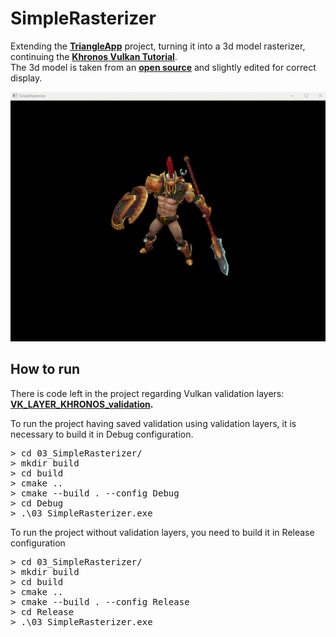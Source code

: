 # SimpleRasterizer

Extending the <b>[TriangleApp](https://github.com/ForgeCor3/VulkanLearning/tree/master/02-TriangleApp)</b> project, turning it into a 3d model rasterizer, continuing the <b>[Khronos Vulkan Tutorial](https://docs.vulkan.org/tutorial/latest/00_Introduction.html)</b>.</br>
The 3d model is taken from an <b>[open source](https://sketchfab.com/3d-models/pantheon-f87f491c5c7b4160bf925f2466f2c8c6)</b> and slightly edited for correct display.

![03-SimpleRasterizer](https://github.com/ForgeCor3/VulkanLearning/blob/master/images/03-SimpleRasterizer.gif?raw=true)

## How to run

There is code left in the project regarding Vulkan validation layers: <b>[VK_LAYER_KHRONOS_validation](https://vulkan.lunarg.com/doc/view/1.3.204.1/windows/khronos_validation_layer.html).</b>

To run the project having saved validation using validation layers, it is necessary to build it in Debug configuration.
<pre>
> cd 03_SimpleRasterizer/
> mkdir build
> cd build
> cmake ..
> cmake --build . --config Debug
> cd Debug
> .\03_SimpleRasterizer.exe
</pre>

To run the project without validation layers, you need to build it in Release configuration
<pre>
> cd 03_SimpleRasterizer/
> mkdir build
> cd build
> cmake ..
> cmake --build . --config Release
> cd Release
> .\03_SimpleRasterizer.exe
</pre>